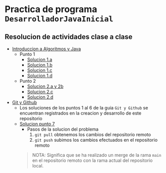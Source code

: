# Practica de programa `DesarrolladorJavaInicial`

## Resolucion de actividades clase a clase
- [Introduccion a Algoritmos y Java](./src/solutions/Introduction.java)
  - Punto 1
    - [Solucion 1.a](https://github.com/ERSilvaPorras/practica-desarrolladorJavaInicial-AP4.0/blob/384c383c56e0b3ac39e854d0c52d6d944ea8b46c/src/solutions/Introduction.java#L8-L22)
    - [Solucion 1.b](https://github.com/ERSilvaPorras/practica-desarrolladorJavaInicial-AP4.0/blob/384c383c56e0b3ac39e854d0c52d6d944ea8b46c/src/solutions/Introduction.java#L24-L41)
    - [Solucion 1.c](https://github.com/ERSilvaPorras/practica-desarrolladorJavaInicial-AP4.0/blob/384c383c56e0b3ac39e854d0c52d6d944ea8b46c/src/solutions/Introduction.java#L43-L71)
    - [Solucion 1.d](https://github.com/ERSilvaPorras/practica-desarrolladorJavaInicial-AP4.0/blob/384c383c56e0b3ac39e854d0c52d6d944ea8b46c/src/solutions/Introduction.java#L73-L86)
  - Punto 2
    - [Solucion 2.a y 2b](./resources/img/condiciones-accciones.png)
    - [Solucion 2.c](./resources/img/arbol-de-decision.png)
    - [Solucion 2.d](https://github.com/ERSilvaPorras/practica-desarrolladorJavaInicial-AP4.0/blob/384c383c56e0b3ac39e854d0c52d6d944ea8b46c/src/solutions/Introduction.java#L88-L117)
- [Git y Github]()
  - Los soluciones de los puntos 1 al 6 de la guia `Git y Github` se encuentran registrados en la creacion y desarrollo de este repositorio
  - [Solucion punto 7](https://github.com/ERSilvaPorras/practica-desarrolladorJavaInicial-AP4.0/commit/ddc8e1fa3f455b54813fd1eb4f9f9b31f86a7aa3)
    - Pasos de la solucion del problema
      1. `git pull` obtenemos los cambios del repositorio remoto
      2. `git push` subimos los cambios efectuados en el repositorio remoto
    > NOTA: Significa que se ha realizado un merge de la rama `main` en el repositorio remoto con la rama actual del repositorio local.